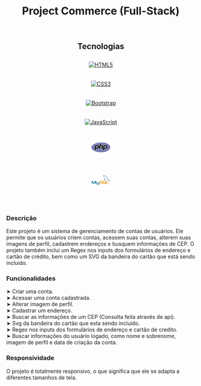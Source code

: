 # <div align="center">Project Commerce (Full-Stack)</div>  
<br/>  

## <div align="center">Tecnologias</div>   

<div align="center">
  <a href="https://en.wikipedia.org/wiki/HTML5" target="_blank"><img style="margin: 10px" src="https://profilinator.rishav.dev/skills-assets/html5-original-wordmark.svg" alt="HTML5" height="50" /></a>

  <a href="https://www.w3schools.com/css/" target="_blank"><img style="margin: 10px" src="https://profilinator.rishav.dev/skills-assets/css3-original-wordmark.svg" alt="CSS3" height="50" /></a>

  <a href="https://getbootstrap.com/docs/3.4/javascript/" target="_blank"><img style="margin: 10px" src="https://profilinator.rishav.dev/skills-assets/bootstrap-plain.svg" alt="Bootstrap" height="50" /></a>

  <a href="https://www.javascript.com/" target="_blank"><img style="margin: 10px" src="https://profilinator.rishav.dev/skills-assets/javascript-original.svg" alt="JavaScript" height="50" /></a>

  <a href="https://jquery.com/" target="_blank"><img style="margin: 10px" src="https://raw.githubusercontent.com/devicons/devicon/master/icons/php/php-original.svg" alt="jQuery" height="50" /></a>

  <a href="https://www.mysql.com" target="_blank" rel="noreferrer"><img style="margin: 10px" src="https://raw.githubusercontent.com/devicons/devicon/master/icons/mysql/mysql-original-wordmark.svg" alt="mysql" height="50"/></a>
</div> 



<br/> 



### Descrição  
Este projeto é um sistema de gerenciamento de contas de usuários. Ele permite que os usuários criem contas, acessem suas contas, alterem suas imagens de perfil, cadastrem endereços e busquem informações de CEP. O projeto também inclui um Regex nos inputs dos formulários de endereço e cartão de crédito, bem como um SVG da bandeira do cartão que está sendo incluído.


### Funcionalidades  

➤ Criar uma conta.<br/> 
➤ Acessar uma conta cadastrada.<br/> 
➤ Alterar imagem de perfil.<br/> 
➤ Cadastrar um endereço.<br/> 
➤ Buscar as informações de um CEP (Consulta feita através de api).<br/> 
➤ Svg da bandeira do cartão que esta sendo incluído.<br/> 
➤ Regex nos inputs dos formulários de endereço e cartão de credito.<br/> 
➤ Buscar informações do usuário logado, como nome e sobrenome, imagem de perfil e data de criação da conta.<br/> 

### Responsividade  
O projeto é totalmente responsivo, o que significa que ele se adapta a diferentes tamanhos de tela.
